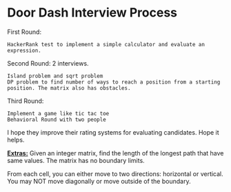 # Door Dash Interview Process

First Round:

    HackerRank test to implement a simple calculator and evaluate an expression.

Second Round:
2 interviews.

    Island problem and sqrt problem
    DP problem to find number of ways to reach a position from a starting position. The matrix also has obstacles.

Third Round:

    Implement a game like tic tac toe
    Behavioral Round with two people

I hope they improve their rating systems for evaluating candidates.
Hope it helps.


<u>**Extras:**</u>
 Given an integer matrix, find the length of the longest path that have same values. The matrix has no boundary limits.

From each cell, you can either move to two directions: horizontal or vertical. You may NOT move diagonally or move outside of the boundary.


